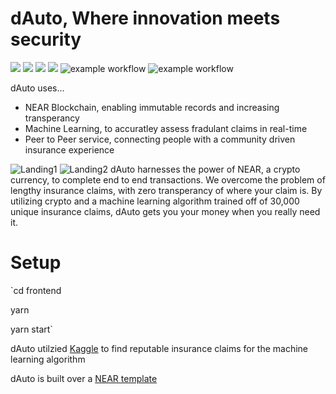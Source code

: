 # dAuto, Where innovation meets security

[![](https://img.shields.io/badge/⋈%20Examples-Basics-green)](https://docs.near.org/tutorials/welcome)
[![](https://img.shields.io/badge/Contract-JS-yellow)](contract-ts)
[![](https://img.shields.io/badge/Contract-Rust-red)](contract-rs)
[![](https://img.shields.io/badge/Frontend-JS-yellow)](frontend)
![example workflow](https://github.com/near-examples/guest-book-examples/actions/workflows/tests-ts.yml/badge.svg)
![example workflow](https://github.com/near-examples/guest-book-examples/actions/workflows/tests-rs.yml/badge.svg)

dAuto uses...
 - NEAR Blockchain, enabling immutable records and increasing transperancy
 - Machine Learning, to accuratley assess fradulant claims in real-time
 - Peer to Peer service, connecting people with a community driven insurance experience

![Landing1](https://github.com/VictorChan880/dAuto/assets/68559144/ec9c0592-3391-4f49-82aa-5e9d5ec4494e)
![Landing2](https://github.com/VictorChan880/dAuto/assets/68559144/cc48a602-ebee-4af2-8043-b87a68547fd0)
dAuto harnesses the power of NEAR, a crypto currency, to complete end to end transactions. We overcome
the problem of lengthy insurance claims, with zero transperancy of where your claim is. By utilizing
crypto and a machine learning algorithm trained off of 30,000 unique insurance claims, dAuto gets you your
money when you really need it. 

# Setup

`cd frontend

yarn

yarn start`


dAuto utilzied [Kaggle](https://www.kaggle.com/code/niteshyadav3103/insurance-fraud-detection-using-12-models) to
find reputable insurance claims for the machine learning algorithm

dAuto is built over a [NEAR template](https://github.com/near-examples/guest-book-examples)
